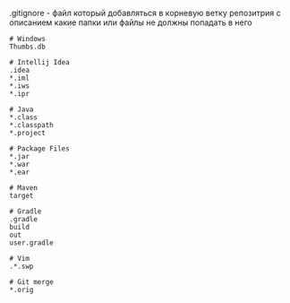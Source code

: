 .gitignore - файл который добавляться в корневую ветку репозитрия с описанием какие папки или файлы не должны попадать в него
```
# Windows
Thumbs.db

# Intellij Idea
.idea
*.iml
*.iws
*.ipr

# Java
*.class
*.classpath
*.project

# Package Files
*.jar
*.war
*.ear

# Maven
target

# Gradle
.gradle
build
out
user.gradle

# Vim
.*.swp

# Git merge
*.orig
```
